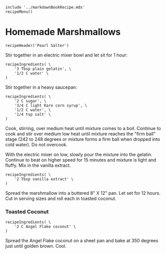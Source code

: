 ~~~ markdown-script
include '../markdownBookRecipe.mds'
recipeMenu()
~~~

# Homemade Marshmallows

~~~ markdown-script
recipeHeader('Pearl Salter')
~~~

Stir together in an electric mixer bowl and let sit for 1 hour:

~~~ markdown-script
recipeIngredients( \
    '3 Tbsp plain gelatin', \
    '1/2 C water' \
)
~~~

Stir together in a heavy saucepan:

~~~ markdown-script
recipeIngredients( \
    '2 C sugar', \
    '3/4 C light Karo corn syrup', \
    '1/2 C water', \
    '1/4 tsp salt' \
)
~~~

Cook, stirring, over medium heat until mixture comes to a boil. Continue to cook and stir over
medium low heat until mixture reaches the "firm ball" stage (242 to 248 degrees or mixture forms a
firm ball when dropped into cold water). Do not overcook.

With the electric mixer on low, slowly pour the mixture into the gelatin. Continue to beat on higher
speed for 15 minutes and mixture is light and fluffy. Mix in the vanilla extract.

~~~ markdown-script
recipeIngredients( \
    '2 Tbsp vanilla extract' \
)
~~~

Spread the marshmallow into a buttered 8" X 12" pan. Let set for 12 hours. Cut in serving sizes and
roll each in toasted coconut.


### Toasted Coconut

~~~ markdown-script
recipeIngredients( \
    '2 C Angel Flake coconut' \
)
~~~

Spread the Angel Flake coconut on a sheet pan and bake at 350 degrees just until golden brown. Cool.
